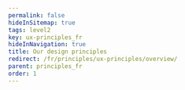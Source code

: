 ```yaml
---
permalink: false
hideInSitemap: true
tags: level2
key: ux-principles_fr
hideInNavigation: true
title: Our design principles
redirect: /fr/principles/ux-principles/overview/
parent: principles_fr
order: 1
---
```

